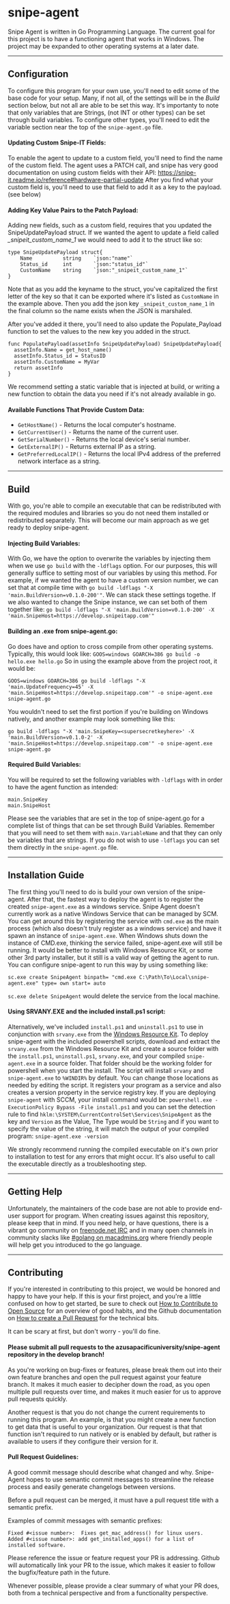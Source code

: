 # snipe-agent
Snipe Agent is written in Go Programming Language. The current goal for this
project is to have a functioning agent that works in Windows. The project may be
expanded to other operating systems at a later date.


***
## Configuration
To configure this program for your own use, you'll need to edit some of the base
code for your setup. Many, if not all, of the settings will be in the *Build*
section below, but not all are able to be set this way. It's importanty to note
that only variables that are Strings, (not INT or other types) can be set
through build variables. To configure other types, you'll need to edit the
variable section near the top of the `snipe-agent.go` file.

#### Updating Custom Snipe-IT Fields:
To enable the agent to update to a custom field, you'll need to find the name of
the custom field. The agent uses a PATCH call, and snipe has very good
documentation on using custom fields with their API:
https://snipe-it.readme.io/reference#hardware-partial-update
After you find what your custom field is, you'll need to use that field to add
it as a key to the payload. (see below)

#### Adding Key Value Pairs to the Patch Payload:
Adding new fields, such as a custom field, requires that you updated the
SnipeUpdatePayload struct. If we wanted the agent to update a field called
*_snipeit_custom_name_1* we would need to add it to the struct like so:

```
type SnipeUpdatePayload struct{
    Name          string    `json:"name"`
    Status_id     int       `json:"status_id"`
    CustomName    string    `json:"_snipeit_custom_name_1"`
}
```
Note that as you add the keyname to the struct, you've capitalized the first
letter of the key so that it can be exported where it's listed as `CustomName`
in the example above. Then you add the json key `_snipeit_custom_name_1`
in the final column so the name exists when the JSON is marshaled.

After you've added it there, you'll need to also update the Populate_Payload
function to set the values to the new key you added in the struct.
```
func PopulatePayload(assetInfo SnipeUpdatePayload) SnipeUpdatePayload{
  assetInfo.Name = get_host_name()
  assetInfo.Status_id = StatusID
  assetInfo.CustomName = MyVar
  return assetInfo
}
```
We recommend setting a static variable that is injected at build, or writing a
new function to obtain the data you need if it's not already available in go.

#### Available Functions That Provide Custom Data:
- `GetHostName()` - Returns the local computer's hostname.
- `GetCurrentUser()` - Returns the name of the current user.
- `GetSerialNumber()` - Returns the local device's serial number.
- `GetExternalIP()` - Returns external IP as a string.
- `GetPreferredLocalIP()` - Returns the local IPv4 address of the preferred network interface as a string.

---
## Build
With go, you're able to compile an executable that can be redistributed with the
required modules and libraries so you do not need them installed or
redistributed separately. This will become our main approach as we get ready to
deploy snipe-agent.

#### Injecting Build Variables:
With Go, we have the option to overwrite the variables by injecting them when we
use `go build` with the `-ldflags` option. For our purposes, this will generally
suffice to setting most of our variables by using this method. For example, if
we wanted the agent to have a custom version number, we can set that at compile
time with `go build -ldflags "-X 'main.BuildVersion=v0.1.0-200'"`. We can stack
these settings togethe. If we also wanted to change the Snipe instance, we can
set both of them together like:
`go build -ldflags "-X 'main.BuildVersion=v0.1.0-200' -X 'main.SnipeHost=https://develop.snipeitapp.com'"`

#### Building an .exe from snipe-agent.go:
Go does have and option to cross compile from other operating systems.
Typically, this would look like:
`GOOS=windows GOARCH=386 go build -o hello.exe hello.go`
So in using the example above from the project root, it would be:
```
GOOS=windows GOARCH=386 go build -ldflags "-X 'main.UpdateFrequency=45' -X 'main.SnipeHost=https://develop.snipeitapp.com'" -o snipe-agent.exe snipe-agent.go
```
You wouldn't need to set the first portion if you're building on Windows
natively, and another example may look something like this:
```
go build -ldflags "-X 'main.SnipeKey=<supersecretkeyhere>' -X 'main.BuildVersion=v0.1.0-2' -X 'main.SnipeHost=https://develop.snipeitapp.com'" -o snipe-agent.exe snipe-agent.go
```
#### Required Build Variables:
You will be required to set the following variables with `-ldflags` with in
order to have the agent function as intended:
```
main.SnipeKey
main.SnipeHost
```
Please see the variables that are set in the top of snipe-agent.go for a
complete list of things that can be set through Build Variables. Remember that
you will need to set them with `main.VariableName` and that they can only be
variables that are strings. If you do not wish to use `-ldflags` you can set
them directly in the `snipe-agent.go` file.


---
## Installation Guide
The first thing you'll need to do is build your own version of the snipe-agent.
After that, the fastest way to deploy the agent is to register the created
`snipe-agent.exe` as a windows service. Snipe Agent doesn't currently work as a
native Windows Service that can be managed by SCM. You can get around this by
registering the service with `cmd.exe` as the main process (which also doesn't
truly register as a windows service) and have it spawn an instance of
`snipe-agent.exe`. When Windows shuts down the instance of CMD.exe, thinking the
service failed, snipe-agent.exe will still be running. It would be better to
install with Windows Resource Kit, or some other 3rd party installer, but it
still is a valid way of getting the agent to run. You can configure snipe-agent
to run this way by using something like:
```
sc.exe create SnipeAgent binpath= "cmd.exe C:\Path\To\Local\snipe-agent.exe" type= own start= auto
```
`sc.exe delete SnipeAgent` would delete the service from the local machine.

#### Using SRVANY.EXE and the included install.ps1 script:
Alternatively, we've included `install.ps1` and `uninstall.ps1` to use in
conjunction with `srvany.exe` from the [Windows Resource Kit](https://www.microsoft.com/en-us/download/details.aspx?id=17657).
To deploy snipe-agent with the included powershell scripts, download and
extract the `srvany.exe` from the Windows Resource Kit and create a source
folder with the `install.ps1`, `uninstall.ps1`, `srvany.exe`, and your compiled
`snipe-agent.exe` in a source folder. That folder should be the working folder
for powershell when you start the install. The script will install `srvany`
and `snipe-agent.exe` to `%WINDIR%` by default. You can change those locations
as needed by editing the script. It registers your program as a service and also
creates a version property in the service registry key. If you are deploying
`snipe-agent` with SCCM, your install command would be:
`powershell.exe -ExecutionPolicy Bypass -File install.ps1` and you can set the
detection rule to find `hklm:\SYSTEM\CurrentControlSet\Services\SnipeAgent` as
the key and `Version` as the Value, The Type would be `String` and if you want
to specify the value of the string, it will match the output of your compiled
program: `snipe-agent.exe -version`

We strongly recommend running the compiled executable on it's own prior to
installation to test for any errors that might occur. It's also useful to call
the executable directly as a troubleshooting step.


***
## Getting Help
Unfortunately, the maintainers of the code base are not able to provide end-user
support for program. When creating issues against this repository, please keep
that in mind. If you need help, or have questions, there is a vibrant go
community on [freenode.net IRC](freenode.net) and in many open channels in
community slacks like [#golang on macadmins.org](macadmins.slack.com) where
friendly people will help get you introduced to the go language.

***
## Contributing
If you're interested in contributing to this project, we would be honored and
happy to have your help. If this is your first project, and you're a little
confused on how to get started, be sure to check out
[How to Contribute to Open Source](https://opensource.guide/how-to-contribute/)
for an overview of good habits, and the Github documentation on
[How to create a Pull Request](https://help.github.com/articles/creating-a-pull-request/)
for the technical bits.

It can be scary at first, but don't worry - you'll do fine.

#### Please submit all pull requests to the azusapacificuniversity/snipe-agent repository in the develop branch!

As you're working on bug-fixes or features, please break them out into their
own feature branches and open the pull request against your feature branch. It
makes it much easier to decipher down the road, as you open multiple pull
requests over time, and makes it much easier for us to approve pull requests
quickly.

Another request is that you do not change the current requirements to running
this program. An example, is that you might create a new function to get data
that is useful to your organization. Our request is that that function isn't
required to run natively or is enabled by default, but rather is available to
users if they configure their version for it.

#### Pull Request Guidelines:

A good commit message should describe what changed and why. Snipe-Agent hopes to
use semantic commit messages to streamline the release process and easily
generate changelogs between versions.

Before a pull request can be merged, it must have a pull request title with a
semantic prefix.

Examples of commit messages with semantic prefixes:

    Fixed #<issue number>:  Fixes get_mac_address() for linux users.
    Added #<issue number>: add get_installed_apps() for a list of installed software.

Please reference the issue or feature request your PR is addressing. Github will
automatically link your PR to the issue, which makes it easier to follow the
bugfix/feature path in the future.

Whenever possible, please provide a clear summary of what your PR does, both
from a technical perspective and from a functionality perspective.
